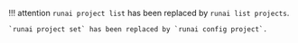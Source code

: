 !!! attention
    `runai project list` has been replaced by `runai list projects`.
    
    `runai project set` has been replaced by `runai config project`.

